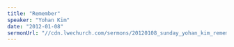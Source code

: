 ```yaml
---
title: "Remember"
speaker: "Yohan Kim"
date: "2012-01-08"
sermonUrl: "//cdn.lwechurch.com/sermons/20120108_sunday_yohan_kim_remember.mp3"
---
```

